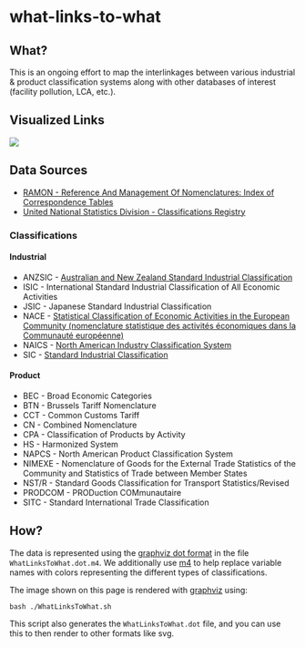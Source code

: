 # what-links-to-what

## What?
This is an ongoing effort to map the interlinkages between various industrial & product classification systems along with other databases of interest (facility pollution, LCA, etc.).

## Visualized Links

<img src=https://raw.githubusercontent.com/isdata-org/what-links-to-what/master/WhatLinksToWhat.png>

## Data Sources
* [RAMON - Reference And Management Of Nomenclatures: Index of Correspondence Tables](http://ec.europa.eu/eurostat/ramon/relations/index.cfm?TargetUrl=LST_REL)
* [United National Statistics Division - Classifications Registry](http://unstats.un.org/unsd/cr/registry/regot.asp?Lg=1)

### Classifications
#### Industrial
* ANZSIC - [Australian and New Zealand Standard Industrial Classification]()
* ISIC - International Standard Industrial Classification of All Economic Activities
* JSIC - Japanese Standard Industrial Classification 
* NACE - [Statistical Classification of Economic Activities in the European Community (nomenclature statistique des activités économiques dans la Communauté européenne)](https://en.wikipedia.org/wiki/Statistical_Classification_of_Economic_Activities_in_the_European_Community)
* NAICS - [North American Industry Classification System](https://en.wikipedia.org/wiki/North_American_Industry_Classification_System)
* SIC - [Standard Industrial Classification](https://en.wikipedia.org/wiki/Standard_Industrial_Classification)
 
#### Product
* BEC - Broad Economic Categories
* BTN - Brussels Tariff Nomenclature
* CCT - Common Customs Tariff
* CN - Combined Nomenclature
* CPA - Classification of Products by Activity
* HS - Harmonized System
* NAPCS - North American Product Classification System
* NIMEXE - Nomenclature of Goods for the External Trade Statistics of the Community and Statistics of Trade between Member States
* NST/R - Standard Goods Classification for Transport Statistics/Revised 
* PRODCOM - PRODuction COMmunautaire
* SITC - Standard International Trade Classification


## How?
The data is represented using the [graphviz dot format](http://www.graphviz.org/content/dot-language) in the file `WhatLinksToWhat.dot.m4`.  We additionally use [m4](http://www.gnu.org/software/m4/m4.html) to help replace variable names with colors representing the different types of classifications.

The image shown on this page is rendered with [graphviz](http://www.graphviz.org) using:

```
bash ./WhatLinksToWhat.sh
```

This script also generates the `WhatLinksToWhat.dot` file, and you can use this to then render to other formats like svg.
